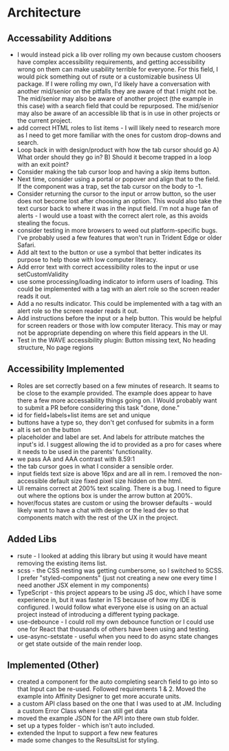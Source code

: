 # Architecture

## Accessability Additions
- I would instead pick a lib over rolling my own because custom choosers have complex accessibility requirements, and getting accessibility wrong on them can make usability terrible for everyone. For this field, I would pick something out of rsute or a customizable business UI package. If I were rolling my own, I'd likely have a conversation with another mid/senior on the pitfalls they are aware of that I might not be. The mid/senior may also be aware of another project (the example in this case) with a search field that could be repurposed. The mid/senior may also be aware of an accessible lib that is in use in other projects or the current project.
- add correct HTML roles to list items - I will likely need to research more as I need to get more familiar with the ones for custom drop-downs and search. 
- Loop back in with design/product with how the tab cursor should go A)  What order should they go in? B) Should it become trapped in a loop with an exit point?
- Consider making the tab cursor loop and having a skip items button.
- Next time, consider using a portal or popover and align that to the field. If the component was a trap, set the tab cursor on the body to -1. 
- Consider returning the cursor to the input or arrow button, so the user does not become lost after choosing an option. This would also take the text cursor back to where it was in the input field.
I'm not a huge fan of alerts - I would use a toast with the correct alert role, as this avoids stealing the focus.
- consider testing in more browsers to weed out platform-specific bugs. I've probably used a few features that won't run in Trident Edge or older Safari.
- Add alt text to the button or use a symbol that better indicates its purpose to help those with low computer literacy.
- Add error text with correct accessibility roles to the input or use setCustomValidity
- use some processing/loading indicator to inform users of loading. This could be implemented with a tag with an alert role so the screen reader reads it out. 
- Add a no results indicator. This could be implemented with a tag with an alert role so the screen reader reads it out. 
- Add instructions before the input or a help button. This would be helpful for screen readers or those with low computer literacy. This may or may not be appropriate depending on where this field appears in the UI.
- Test in the WAVE accessibility plugin: Button missing text, No heading structure, No page regions

## Accessibility Implemented
- Roles are set correctly based on a few minutes of research. It seams to be close to the example provided. The example does appear to have there a few more accessability things going on. I Would probably want to submit a PR before considering this task "done, done."
- id for field+labels+list items are set and unique
- buttons have a type so, they don't get confused for submits in a form
- alt is set on the button
- placeholder and label are set. And labels for attribute matches the input's id. I suggest allowing the id to provided as a pro for cases where it needs to be used in the parents' functionality. 
- we pass AA and AAA contrast with 8.59:1
- the tab cursor goes in what I consider a sensible order.
- input fields text size is above 16px and are all in rem. I removed the non-accessible default size fixed pixel size hidden on the html.
- UI remains correct at 200% text scaling. There is a bug. I need to figure out where the options box is under the arrow button at 200%.
- hover/focus states are custom or using the browser defaults - would likely want to have a chat with design or the lead dev so that components match with the rest of the UX in the project.

## Added Libs
- rsute - I looked at adding this library but using it would have meant removing the existing items list.
- scss - the CSS nesting was getting cumbersome, so I switched to SCSS. I prefer "styled-components" (just not creating a new one every time I need another JSX element in my components)
- TypeScript - this project appears to be using JS doc, which I have some experience in, but it was faster in TS because of how my IDE is configured. I would follow what everyone else is using on an actual project instead of introducing a different typing package.
- use-debounce - I could roll my own debounce function or I could use one for React that thousands of others have been using and testing.
- use-async-setstate - useful when you need to do async state changes or get state outside of the main render loop.

## Implemented (Other)
- created a component for the auto completing search field to go into so that Input can be re-used. Followed requirements 1 & 2. Moved the example into Affinity Designer to get more accurate units. 
- a custom API class based on the one that I was used to at JM. Including a custom Error Class where I can still get data
- moved the example JSON for the API into there own stub folder.
- set up a types folder - which isn't auto included.
- extended the Input to support a few new features
- made some changes to the ResultsList for styling.
